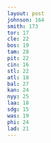 ```yaml
---
layout: post
johnson: 164
smith: 173
tor: 17
cle: 22
bos: 19
tam: 28
pit: 22
cin: 16
stl: 22
atl: 18
bal: 27
kan: 24
nyy: 25
laa: 18
sdg: 15
was: 19
phi: 24
lad: 21
---
```

